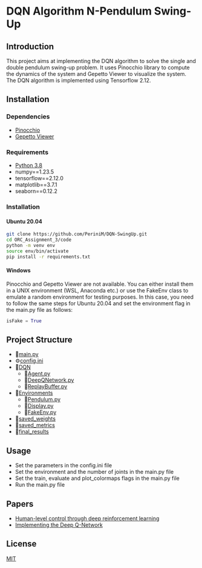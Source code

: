 # DQN Algorithm N-Pendulum Swing-Up

## Introduction
This project aims at implementing the DQN algorithm to solve the single and double pendulum swing-up problem. It uses Pinocchio library to compute the dynamics of the system and Gepetto Viewer to visualize the system. The DQN algorithm is implemented using Tensorflow 2.12.

## Installation
### Dependencies
- [Pinocchio](https://stack-of-tasks.github.io/pinocchio/download.html)
- [Gepetto Viewer](https://gepettoweb.laas.fr/hpp/gepetto-viewer/doxygen-html/index.html)

### Requirements
- [Python 3.8](https://www.python.org/downloads/)
- numpy==1.23.5
- tensorflow==2.12.0
- matplotlib==3.7.1
- seaborn==0.12.2

### Installation
#### Ubuntu 20.04
```bash
git clone https://github.com/PeriniM/DQN-SwingUp.git
cd ORC_Assignment_3/code
python -m venv env
source env/bin/activate
pip install -r requirements.txt
```
#### Windows
Pinocchio and Gepetto Viewer are not available. You can either install them in a UNIX environment (WSL, Anaconda etc.) or use the FakeEnv class to emulate a random environment for testing purposes. In this case, you need to follow the same steps for Ubuntu 20.04 and set the environment flag in the main.py file as follows:
```python
isFake = True
```

## Project Structure
- 📄[main.py](main.py)
- ⚙️[config.ini](config.ini)
- 📂[DQN](DQN)
    - 📄[Agent.py](DQN/Agent.py)
    - 📄[DeepQNetwork.py](DQN/DeepQNetwork.py)
    - 📄[ReplayBuffer.py](DQN/ReplayBuffer.py)
- 📂[Environments](Environments)
    - 📄[Pendulum.py](Environments/Pendulum.py)
    - 📄[Display.py](Environments/Display.py)
    - 📄[FakeEnv.py](Environments/FakeEnv.py)
- 📂[saved_weights](saved_weights)
- 📂[saved_metrics](saved_metrics)
- 📂[final_results](final_results)

## Usage
- Set the parameters in the config.ini file
- Set the environment and the number of joints in the main.py file
- Set the train, evaluate and plot_colormaps flags in the main.py file
- Run the main.py file

## Papers
- [Human-level control through deep reinforcement learning](https://www.nature.com/articles/nature14236)
- [Implementing the Deep Q-Network](https://arxiv.org/pdf/1711.07478.pdf)

## License
[MIT](https://choosealicense.com/licenses/mit/)